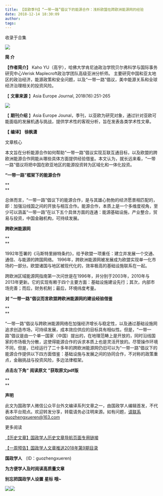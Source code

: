 ```yaml
---
title: 【亚欧季刊】“一带一路”倡议下的能源合作：浅析欧盟在跨欧洲能源网的经验
date: 2018-12-14 18:30:09
author: 
tags: 
---
```



收录于合集

![](/images/3451/2.gif)

  

  

**简 介**

  

 **【作者简介】** Kaho YU（高宇），哈佛大学肯尼迪政治学院贝尔弗科学与国际事务研究中心Verisk
Maplecroft政治学团队高级亚洲分析师。
主要研究中国和亚太地区的政治经济，能源政策和安全问题，以及“一带一路”倡议，美中能源关系和全球经济治理相关的投资风险。

【 **文章来源** 】Asia Europe Journal, 2018(16):251-265

![](/images/3451/3.png)

  

【 **期刊介绍** 】Asia Europe
Jounal，季刊，以亚欧为研究对象，通过针对亚欧可能面临的发展机遇与挑战，提供学术性的客观分析，旨在发表各类学术性文章。  

 **【** **编译】** **徐枫潇**

  

文章核心

  

本文旨在分析能源合作如何帮助“一带一路”倡议实现互联互通目标，以及欧盟的跨欧洲能源合作网能从哪些具体方面提供经验借鉴。本文认为，就长远来看，“一带一路”倡议将把中国在欧亚地区的能源投资转为区域化和一体化投资。

**“一带一路”框架下的能源合作**

 **  
**

总体而言，“一带一路”倡议下的能源合作，是与其雄心勃勃的经济愿景相匹配的，即：加强沿线国之间的开放与相互合作。能源合作，本质上是一个多维度视角，至少可以涵盖“一带一路”在以下五个具体方面的连通：能源基础设施，产业整合，贸易与投资，中国金融机构，可持续发展。

**跨欧洲能源网**

 **  
**

1992年签署的《马斯特里赫特条约》，给予欧盟一项重任：建立并发展一个交通、通信、与能源的跨国网络。
1996年，跨欧洲能源网被发展成为欧盟实现单一化市场的一部分。欧盟诸国与地区被现代化的，效率极高的基础设施联系在一起。

跨欧洲区域能源网指南第一次问世是在1996年，并分别于2003年，2010年与2013年更新。它的实现有赖于四个主要方面：基础设施建设先行；其次，内部市场完善；而后，财务机制；最后，环境纬度考量。

**对 “一带一路”倡议而言欧盟跨欧洲能源网的建设经验借鉴**

 **  
**

“一带一路”倡议与跨欧洲能源网络在加强经济增长与稳定性，以及通过基础设施网追求创造市场，可持续发展，成本效应供应的目标具有相似性。但是，“一带一路”倡议是由一个单一国家（中国）提出的，在地理范畴上是开放的，同时沿线国家的市场极为分散，这使得能源合作的诉求本质上也是灵活开放的。尽管操作环境不同，但是，已经运行了二十多年的跨欧洲能源网仍旧可以为“一带一路”倡议下的能源合作提供以下四方面借鉴：基础设施与发展之间的协同合作，不对称的政策重点，金融挑战与投资风险，多边法律框架。

**点击左下角“** **阅读原文** **”获取原文pdf版**

 **  
**

 **声明**

此文为国政学人微信公众平台外文编译系列文章之一，由国政学人编辑首发，不代表本平台观点。欢迎转发分享，转载请务必注明来源。如有问题，请联系guozhengxueren@163.com

  

更多阅读

[【历史文章】国政学人历史文章导航页面专用链接](http://mp.weixin.qq.com/s?__biz=MzI3MTYzMzE5Mw==&mid=2247487647&idx=4&sn=713bf729dca089516e8f304f88955380&chksm=eb3f8ed9dc4807cf89f3e211dd726289dd92edc62a6a8e19953bf2b366bbeffb59d285e95119&scene=21#wechat_redirect)  

[【一周预告】国政学人文章推送2018年第9期目录](http://mp.weixin.qq.com/s?__biz=MzI3MTYzMzE5Mw==&mid=2247488064&idx=1&sn=8890f267b188afb7b824c3b604abf100&chksm=eb3f8c06dc480510fa6b860dd772b411364d11ddc7b39305c02bd422705966bfa1175a0ba54b&scene=21#wechat_redirect)

  

 **国政学人** （ID：guozhengxueren)

  

 **为方便学人及时阅读高质量文章**

 **别忘把国政学人设置** **星标** **哦~**

![](/images/3451/4.gif)![](/images/3451/5.gif)

